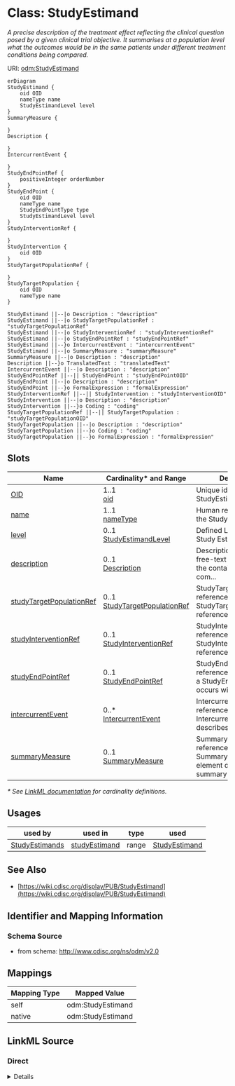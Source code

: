 # Class: StudyEstimand

_A precise description of the treatment effect reflecting the clinical question posed by a given clinical trial objective. It summarises at a population level what the outcomes would be in the same patients under different treatment conditions being compared._




URI: [odm:StudyEstimand](http://www.cdisc.org/ns/odm/v2.0/StudyEstimand)


```mermaid
erDiagram
StudyEstimand {
    oid OID  
    nameType name  
    StudyEstimandLevel level  
}
SummaryMeasure {

}
Description {

}
IntercurrentEvent {

}
StudyEndPointRef {
    positiveInteger orderNumber  
}
StudyEndPoint {
    oid OID  
    nameType name  
    StudyEndPointType type  
    StudyEstimandLevel level  
}
StudyInterventionRef {

}
StudyIntervention {
    oid OID  
}
StudyTargetPopulationRef {

}
StudyTargetPopulation {
    oid OID  
    nameType name  
}

StudyEstimand ||--|o Description : "description"
StudyEstimand ||--|o StudyTargetPopulationRef : "studyTargetPopulationRef"
StudyEstimand ||--|o StudyInterventionRef : "studyInterventionRef"
StudyEstimand ||--|o StudyEndPointRef : "studyEndPointRef"
StudyEstimand ||--}o IntercurrentEvent : "intercurrentEvent"
StudyEstimand ||--|o SummaryMeasure : "summaryMeasure"
SummaryMeasure ||--|o Description : "description"
Description ||--}o TranslatedText : "translatedText"
IntercurrentEvent ||--|o Description : "description"
StudyEndPointRef ||--|| StudyEndPoint : "studyEndPointOID"
StudyEndPoint ||--|o Description : "description"
StudyEndPoint ||--}o FormalExpression : "formalExpression"
StudyInterventionRef ||--|| StudyIntervention : "studyInterventionOID"
StudyIntervention ||--|o Description : "description"
StudyIntervention ||--}o Coding : "coding"
StudyTargetPopulationRef ||--|| StudyTargetPopulation : "studyTargetPopulationOID"
StudyTargetPopulation ||--|o Description : "description"
StudyTargetPopulation ||--}o Coding : "coding"
StudyTargetPopulation ||--}o FormalExpression : "formalExpression"

```



<!-- no inheritance hierarchy -->


## Slots

| Name | Cardinality* and Range | Description | Inheritance |
| ---  | --- | --- | --- |
| [OID](OID.md) | 1..1 <br/> [oid](oid.md) | Unique identifier for the StudyEstimand element. | direct |
| [name](name.md) | 1..1 <br/> [nameType](nameType.md) | Human readable name for the Study Estimand. | direct |
| [level](level.md) | 0..1 <br/> [StudyEstimandLevel](StudyEstimandLevel.md) | Defined Level for the Study Estimand | direct |
| [description](description.md) | 0..1 <br/> [Description](Description.md) | Description reference: A free-text description of the containing metadata com... | direct |
| [studyTargetPopulationRef](studyTargetPopulationRef.md) | 0..1 <br/> [StudyTargetPopulationRef](StudyTargetPopulationRef.md) | StudyTargetPopulationRef reference: The StudyTargetPopulationRef references a... | direct |
| [studyInterventionRef](studyInterventionRef.md) | 0..1 <br/> [StudyInterventionRef](StudyInterventionRef.md) | StudyInterventionRef reference: The StudyInterventionRef references an interv... | direct |
| [studyEndPointRef](studyEndPointRef.md) | 0..1 <br/> [StudyEndPointRef](StudyEndPointRef.md) | StudyEndPointRef reference: A reference to a StudyEndPoint as it occurs withi... | direct |
| [intercurrentEvent](intercurrentEvent.md) | 0..* <br/> [IntercurrentEvent](IntercurrentEvent.md) | IntercurrentEvent reference: The IntercurrentEvent element describes an inter... | direct |
| [summaryMeasure](summaryMeasure.md) | 0..1 <br/> [SummaryMeasure](SummaryMeasure.md) | SummaryMeasure reference: The SummaryMeasure element describes a summary meas... | direct |

_* See [LinkML documentation](https://linkml.io/linkml/schemas/slots.html#slot-cardinality) for cardinality definitions._




## Usages

| used by | used in | type | used |
| ---  | --- | --- | --- |
| [StudyEstimands](StudyEstimands.md) | [studyEstimand](studyEstimand.md) | range | [StudyEstimand](StudyEstimand.md) |






## See Also

* [https://wiki.cdisc.org/display/PUB/StudyEstimand](https://wiki.cdisc.org/display/PUB/StudyEstimand)

## Identifier and Mapping Information







### Schema Source


* from schema: http://www.cdisc.org/ns/odm/v2.0





## Mappings

| Mapping Type | Mapped Value |
| ---  | ---  |
| self | odm:StudyEstimand |
| native | odm:StudyEstimand |





## LinkML Source

<!-- TODO: investigate https://stackoverflow.com/questions/37606292/how-to-create-tabbed-code-blocks-in-mkdocs-or-sphinx -->

### Direct

<details>
```yaml
name: StudyEstimand
description: A precise description of the treatment effect reflecting the clinical
  question posed by a given clinical trial objective. It summarises at a population
  level what the outcomes would be in the same patients under different treatment
  conditions being compared.
from_schema: http://www.cdisc.org/ns/odm/v2.0
see_also:
- https://wiki.cdisc.org/display/PUB/StudyEstimand
rank: 1000
slots:
- OID
- name
- level
- description
- studyTargetPopulationRef
- studyInterventionRef
- studyEndPointRef
- intercurrentEvent
- summaryMeasure
slot_usage:
  OID:
    name: OID
    description: Unique identifier for the StudyEstimand element.
    comments:
    - 'Required

      range: oid'
    identifier: true
    domain_of:
    - Study
    - MetaDataVersion
    - Standard
    - ValueListDef
    - WhereClauseDef
    - StudyEventGroupDef
    - StudyEventDef
    - ItemGroupDef
    - ItemDef
    - CodeList
    - MethodDef
    - ConditionDef
    - CommentDef
    - StudyIndication
    - StudyIntervention
    - StudyObjective
    - StudyEndPoint
    - StudyTargetPopulation
    - StudyEstimand
    - Arm
    - Epoch
    - StudyParameter
    - StudyTiming
    - TransitionTimingConstraint
    - AbsoluteTimingConstraint
    - RelativeTimingConstraint
    - DurationTimingConstraint
    - WorkflowDef
    - Transition
    - Branching
    - Criterion
    - User
    - Organization
    - Location
    - SignatureDef
    - Query
    range: oid
    required: true
  name:
    name: name
    description: Human readable name for the Study Estimand.
    comments:
    - 'Required

      range: name'
    domain_of:
    - Alias
    - MetaDataVersion
    - Standard
    - StudyEventGroupDef
    - StudyEventDef
    - ItemGroupDef
    - Class
    - SubClass
    - SourceItem
    - Resource
    - ItemDef
    - CodeList
    - MethodDef
    - Parameter
    - ReturnValue
    - ConditionDef
    - StudyObjective
    - StudyEndPoint
    - StudyTargetPopulation
    - StudyEstimand
    - Arm
    - Epoch
    - StudyTiming
    - TransitionTimingConstraint
    - AbsoluteTimingConstraint
    - RelativeTimingConstraint
    - DurationTimingConstraint
    - WorkflowDef
    - Transition
    - Branching
    - Criterion
    - Organization
    - Location
    - Query
    range: nameType
    required: true
  level:
    name: level
    description: Defined Level for the Study Estimand
    comments:
    - 'Optional

      enum values: ( Primary | Secondary | Exploratory )'
    domain_of:
    - StudyObjective
    - StudyEndPoint
    - StudyEstimand
    range: StudyEstimandLevel
  description:
    name: description
    domain_of:
    - Study
    - MetaDataVersion
    - ValueListDef
    - StudyEventGroupRef
    - StudyEventGroupDef
    - StudyEventDef
    - ItemGroupDef
    - Origin
    - ItemDef
    - CodeList
    - CodeListItem
    - MethodDef
    - ConditionDef
    - CommentDef
    - Protocol
    - StudyStructure
    - TrialPhase
    - StudyIndication
    - StudyIntervention
    - StudyObjective
    - StudyEndPoint
    - StudyTargetPopulation
    - StudyEstimand
    - IntercurrentEvent
    - SummaryMeasure
    - Arm
    - Epoch
    - TransitionTimingConstraint
    - AbsoluteTimingConstraint
    - RelativeTimingConstraint
    - DurationTimingConstraint
    - WorkflowDef
    - Criterion
    - Organization
    - Location
    - ODMFileMetadata
    range: Description
    maximum_cardinality: 1
  studyTargetPopulationRef:
    name: studyTargetPopulationRef
    domain_of:
    - StudyEstimand
    range: StudyTargetPopulationRef
    maximum_cardinality: 1
  studyInterventionRef:
    name: studyInterventionRef
    domain_of:
    - StudyEstimand
    range: StudyInterventionRef
    maximum_cardinality: 1
  studyEndPointRef:
    name: studyEndPointRef
    domain_of:
    - StudyObjective
    - StudyEstimand
    range: StudyEndPointRef
    maximum_cardinality: 1
  intercurrentEvent:
    name: intercurrentEvent
    multivalued: true
    domain_of:
    - StudyEstimand
    range: IntercurrentEvent
    inlined: true
    inlined_as_list: true
  summaryMeasure:
    name: summaryMeasure
    domain_of:
    - StudyEstimand
    range: SummaryMeasure
    maximum_cardinality: 1
class_uri: odm:StudyEstimand

```
</details>

### Induced

<details>
```yaml
name: StudyEstimand
description: A precise description of the treatment effect reflecting the clinical
  question posed by a given clinical trial objective. It summarises at a population
  level what the outcomes would be in the same patients under different treatment
  conditions being compared.
from_schema: http://www.cdisc.org/ns/odm/v2.0
see_also:
- https://wiki.cdisc.org/display/PUB/StudyEstimand
rank: 1000
slot_usage:
  OID:
    name: OID
    description: Unique identifier for the StudyEstimand element.
    comments:
    - 'Required

      range: oid'
    identifier: true
    domain_of:
    - Study
    - MetaDataVersion
    - Standard
    - ValueListDef
    - WhereClauseDef
    - StudyEventGroupDef
    - StudyEventDef
    - ItemGroupDef
    - ItemDef
    - CodeList
    - MethodDef
    - ConditionDef
    - CommentDef
    - StudyIndication
    - StudyIntervention
    - StudyObjective
    - StudyEndPoint
    - StudyTargetPopulation
    - StudyEstimand
    - Arm
    - Epoch
    - StudyParameter
    - StudyTiming
    - TransitionTimingConstraint
    - AbsoluteTimingConstraint
    - RelativeTimingConstraint
    - DurationTimingConstraint
    - WorkflowDef
    - Transition
    - Branching
    - Criterion
    - User
    - Organization
    - Location
    - SignatureDef
    - Query
    range: oid
    required: true
  name:
    name: name
    description: Human readable name for the Study Estimand.
    comments:
    - 'Required

      range: name'
    domain_of:
    - Alias
    - MetaDataVersion
    - Standard
    - StudyEventGroupDef
    - StudyEventDef
    - ItemGroupDef
    - Class
    - SubClass
    - SourceItem
    - Resource
    - ItemDef
    - CodeList
    - MethodDef
    - Parameter
    - ReturnValue
    - ConditionDef
    - StudyObjective
    - StudyEndPoint
    - StudyTargetPopulation
    - StudyEstimand
    - Arm
    - Epoch
    - StudyTiming
    - TransitionTimingConstraint
    - AbsoluteTimingConstraint
    - RelativeTimingConstraint
    - DurationTimingConstraint
    - WorkflowDef
    - Transition
    - Branching
    - Criterion
    - Organization
    - Location
    - Query
    range: nameType
    required: true
  level:
    name: level
    description: Defined Level for the Study Estimand
    comments:
    - 'Optional

      enum values: ( Primary | Secondary | Exploratory )'
    domain_of:
    - StudyObjective
    - StudyEndPoint
    - StudyEstimand
    range: StudyEstimandLevel
  description:
    name: description
    domain_of:
    - Study
    - MetaDataVersion
    - ValueListDef
    - StudyEventGroupRef
    - StudyEventGroupDef
    - StudyEventDef
    - ItemGroupDef
    - Origin
    - ItemDef
    - CodeList
    - CodeListItem
    - MethodDef
    - ConditionDef
    - CommentDef
    - Protocol
    - StudyStructure
    - TrialPhase
    - StudyIndication
    - StudyIntervention
    - StudyObjective
    - StudyEndPoint
    - StudyTargetPopulation
    - StudyEstimand
    - IntercurrentEvent
    - SummaryMeasure
    - Arm
    - Epoch
    - TransitionTimingConstraint
    - AbsoluteTimingConstraint
    - RelativeTimingConstraint
    - DurationTimingConstraint
    - WorkflowDef
    - Criterion
    - Organization
    - Location
    - ODMFileMetadata
    range: Description
    maximum_cardinality: 1
  studyTargetPopulationRef:
    name: studyTargetPopulationRef
    domain_of:
    - StudyEstimand
    range: StudyTargetPopulationRef
    maximum_cardinality: 1
  studyInterventionRef:
    name: studyInterventionRef
    domain_of:
    - StudyEstimand
    range: StudyInterventionRef
    maximum_cardinality: 1
  studyEndPointRef:
    name: studyEndPointRef
    domain_of:
    - StudyObjective
    - StudyEstimand
    range: StudyEndPointRef
    maximum_cardinality: 1
  intercurrentEvent:
    name: intercurrentEvent
    multivalued: true
    domain_of:
    - StudyEstimand
    range: IntercurrentEvent
    inlined: true
    inlined_as_list: true
  summaryMeasure:
    name: summaryMeasure
    domain_of:
    - StudyEstimand
    range: SummaryMeasure
    maximum_cardinality: 1
attributes:
  OID:
    name: OID
    description: Unique identifier for the StudyEstimand element.
    comments:
    - 'Required

      range: oid'
    from_schema: http://www.cdisc.org/ns/odm/v2.0
    rank: 1000
    identifier: true
    alias: OID
    owner: StudyEstimand
    domain_of:
    - Study
    - MetaDataVersion
    - Standard
    - ValueListDef
    - WhereClauseDef
    - StudyEventGroupDef
    - StudyEventDef
    - ItemGroupDef
    - ItemDef
    - CodeList
    - MethodDef
    - ConditionDef
    - CommentDef
    - StudyIndication
    - StudyIntervention
    - StudyObjective
    - StudyEndPoint
    - StudyTargetPopulation
    - StudyEstimand
    - Arm
    - Epoch
    - StudyParameter
    - StudyTiming
    - TransitionTimingConstraint
    - AbsoluteTimingConstraint
    - RelativeTimingConstraint
    - DurationTimingConstraint
    - WorkflowDef
    - Transition
    - Branching
    - Criterion
    - User
    - Organization
    - Location
    - SignatureDef
    - Query
    range: oid
    required: true
  name:
    name: name
    description: Human readable name for the Study Estimand.
    comments:
    - 'Required

      range: name'
    from_schema: http://www.cdisc.org/ns/odm/v2.0
    rank: 1000
    alias: name
    owner: StudyEstimand
    domain_of:
    - Alias
    - MetaDataVersion
    - Standard
    - StudyEventGroupDef
    - StudyEventDef
    - ItemGroupDef
    - Class
    - SubClass
    - SourceItem
    - Resource
    - ItemDef
    - CodeList
    - MethodDef
    - Parameter
    - ReturnValue
    - ConditionDef
    - StudyObjective
    - StudyEndPoint
    - StudyTargetPopulation
    - StudyEstimand
    - Arm
    - Epoch
    - StudyTiming
    - TransitionTimingConstraint
    - AbsoluteTimingConstraint
    - RelativeTimingConstraint
    - DurationTimingConstraint
    - WorkflowDef
    - Transition
    - Branching
    - Criterion
    - Organization
    - Location
    - Query
    range: nameType
    required: true
  level:
    name: level
    description: Defined Level for the Study Estimand
    comments:
    - 'Optional

      enum values: ( Primary | Secondary | Exploratory )'
    from_schema: http://www.cdisc.org/ns/odm/v2.0
    rank: 1000
    alias: level
    owner: StudyEstimand
    domain_of:
    - StudyObjective
    - StudyEndPoint
    - StudyEstimand
    range: StudyEstimandLevel
  description:
    name: description
    description: 'Description reference: A free-text description of the containing
      metadata component, unless restricted by Business Rules.'
    from_schema: http://www.cdisc.org/ns/odm/v2.0
    rank: 1000
    alias: description
    owner: StudyEstimand
    domain_of:
    - Study
    - MetaDataVersion
    - ValueListDef
    - StudyEventGroupRef
    - StudyEventGroupDef
    - StudyEventDef
    - ItemGroupDef
    - Origin
    - ItemDef
    - CodeList
    - CodeListItem
    - MethodDef
    - ConditionDef
    - CommentDef
    - Protocol
    - StudyStructure
    - TrialPhase
    - StudyIndication
    - StudyIntervention
    - StudyObjective
    - StudyEndPoint
    - StudyTargetPopulation
    - StudyEstimand
    - IntercurrentEvent
    - SummaryMeasure
    - Arm
    - Epoch
    - TransitionTimingConstraint
    - AbsoluteTimingConstraint
    - RelativeTimingConstraint
    - DurationTimingConstraint
    - WorkflowDef
    - Criterion
    - Organization
    - Location
    - ODMFileMetadata
    range: Description
    maximum_cardinality: 1
  studyTargetPopulationRef:
    name: studyTargetPopulationRef
    description: 'StudyTargetPopulationRef reference: The StudyTargetPopulationRef
      references a StudyTargetPopulation to which the estimand applies.'
    from_schema: http://www.cdisc.org/ns/odm/v2.0
    rank: 1000
    alias: studyTargetPopulationRef
    owner: StudyEstimand
    domain_of:
    - StudyEstimand
    range: StudyTargetPopulationRef
    maximum_cardinality: 1
  studyInterventionRef:
    name: studyInterventionRef
    description: 'StudyInterventionRef reference: The StudyInterventionRef references
      an intervention that is taken as the treatment for the estimand.'
    from_schema: http://www.cdisc.org/ns/odm/v2.0
    rank: 1000
    alias: studyInterventionRef
    owner: StudyEstimand
    domain_of:
    - StudyEstimand
    range: StudyInterventionRef
    maximum_cardinality: 1
  studyEndPointRef:
    name: studyEndPointRef
    description: 'StudyEndPointRef reference: A reference to a StudyEndPoint as it
      occurs within a specific StudyObjective.'
    from_schema: http://www.cdisc.org/ns/odm/v2.0
    rank: 1000
    alias: studyEndPointRef
    owner: StudyEstimand
    domain_of:
    - StudyObjective
    - StudyEstimand
    range: StudyEndPointRef
    maximum_cardinality: 1
  intercurrentEvent:
    name: intercurrentEvent
    description: 'IntercurrentEvent reference: The IntercurrentEvent element describes
      an intercurrent event for an estimand (e.g., treatment discontinuation).'
    from_schema: http://www.cdisc.org/ns/odm/v2.0
    rank: 1000
    multivalued: true
    alias: intercurrentEvent
    owner: StudyEstimand
    domain_of:
    - StudyEstimand
    range: IntercurrentEvent
    inlined: true
    inlined_as_list: true
  summaryMeasure:
    name: summaryMeasure
    description: 'SummaryMeasure reference: The SummaryMeasure element describes a
      summary measure for an estimand (e.g., proportion of patients with an improvement).'
    from_schema: http://www.cdisc.org/ns/odm/v2.0
    rank: 1000
    alias: summaryMeasure
    owner: StudyEstimand
    domain_of:
    - StudyEstimand
    range: SummaryMeasure
    maximum_cardinality: 1
class_uri: odm:StudyEstimand

```
</details>